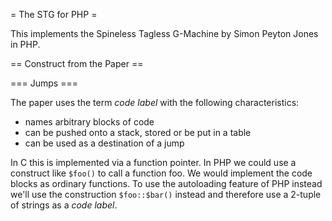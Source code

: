 = The STG for PHP =

This implements the Spineless Tagless G-Machine by Simon Peyton Jones in PHP.

== Construct from the Paper ==

=== Jumps ===

The paper uses the term *code label* with the following characteristics:

* names arbitrary blocks of code
* can be pushed onto a stack, stored or be put in a table
* can be used as a destination of a jump

In C this is implemented via a function pointer. In PHP we could use a construct
like `$foo()` to call a function foo. We would implement the code blocks as ordinary
functions. To use the autoloading feature of PHP instead we'll use the construction
`$foo::$bar()` instead and therefore use a 2-tuple of strings as a *code label*.


